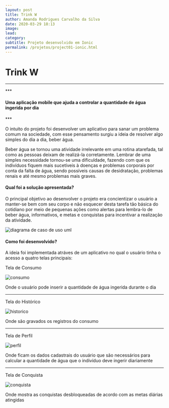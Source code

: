 ```yaml
---
layout: post
title: Trink W
author: Amanda Rodrigues Carvalho da Silva
date: 2020-03-29 18:13
image:
lead:
category: 
subtitle: Projeto desenvolvido em Ionic 
permalink: /projetos/project01-ionic.html
---
```



<h1>Trink W</h1>
<hr>
***
<h4>Uma aplicação mobile que ajuda a controlar a quantidade de água ingerida por dia</h4>
***

<p>O intuito do projeto foi desenvolver um aplicativo para sanar um problema comum na sociedade, com esse pensamento surgiu a ideia de resolver algo simples do dia a dia, beber água.</p>

<p>Beber água se tornou uma atividade irrelevante em uma rotina atarefada, tal como as pessoas deixam de realizá-la corretamente.
Lembrar de uma simples necessidade tornou-se uma dificuldade, fazendo com que os indivíduos fiquem mais sucetíveis à doenças e problemas corporais por conta da falta de água, sendo possíveis causas de desidratação, problemas renais e até mesmo problemas mais graves.</p>

<h4>Qual foi a solução apresentada?</h4>

<p>O principal objetivo ao desenvolver o projeto era concientizar o usuário a manter-se bem com seu corpo e não esquecer desta tarefa tão básica do cotidiano por meio de pequenas ações como alertas para lembra-lo de beber água, informativos, e metas e conquistas para incentivar a realização da atividade.</p>

![diagrama de caso de uso uml](img/blog/trink/uml.png)

<h4>Como foi desenvolvido?</h4>

<p>A ideia foi implementada atráves de um aplicativo no qual o usuário tinha o acesso a quatro telas principais:</p>
 
 <p> Tela de Consumo </p>

 ![consumo](img/blog/trink/piconsumo2.png)

 <p>Onde o usuário pode inserir a quantidade de água ingerida durante o dia</p>
<hr>
 <p> Tela do Histórico </p>

 ![historico](img/blog/trink/historico.png)

 <p>Onde são gravados os registros do consumo</p>
<hr>
 <p> Tela de Perfil </p>

 ![perfil](img/blog/trink/perfil.png)

 <p>Onde ficam os dados cadastrais do usuário que são necessários para calcular a 
 quantidade de água que o indivíduo deve ingerir diariamente</p>
 <hr>

<p> Tela de Conquista </p>

 ![conquista](img/blog/trink/conquistas.png)

 <p>Onde mostra as conquistas desbloqueadas de acordo com as metas diárias atingidas</p>

